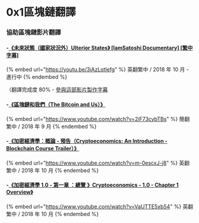 # 0x1區塊鏈翻譯

### 協助區塊鏈影片翻譯

#### -[《未來狀態（國家狀況外）Ulterior States》 \[IamSatoshi Documentary\] \[繁中字幕\]](https://youtu.be/3iAzLqtlefg)

{% embed url="https://youtu.be/3iAzLqtlefg" %}
英翻繁中 / 2018 年 10 月 - 進行中
{% endembed %}

（翻譯完成度 80% - [參與這部影片製作字幕](http://www.youtube.com/timedtext\_video?ref=share\&v=3iAzLqtlefg)

#### -[《區塊鏈和我們（The Bitcoin and Us）》](https://www.youtube.com/watch?v=2iF73cybTBs)

{% embed url="https://www.youtube.com/watch?v=2iF73cybTBs" %}
簡翻繁中 / 2018 年 9 月
{% endembed %}

#### -[《加密經濟學：概論 - 預告（Cryptoeconomics: An Introduction - Blockchain Course Trailer）》](https://www.youtube.com/watch?v=m-0escxJ-j8)

{% embed url="https://www.youtube.com/watch?v=m-0escxJ-j8" %}
英翻繁中 / 2018 年 10 月
{% endembed %}

#### -[《加密經濟學 1.0 - 第一章 ：總覽 》Cryptoeconomics - 1.0 - Chapter 1 Overview》](https://www.youtube.com/watch?v=VaUTTE5xb54)

{% embed url="https://www.youtube.com/watch?v=VaUTTE5xb54" %}
英翻繁中 / 2018 年 10 月
{% endembed %}

##

